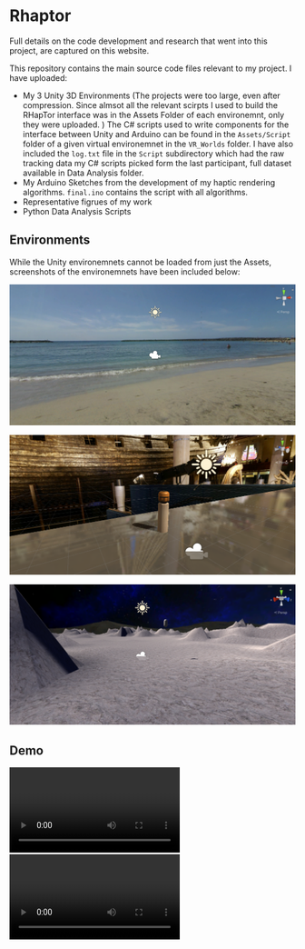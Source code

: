 # Rhaptor

Full details on the code development and research that went into this project, are captured on this website.

This repository contains the main source code files relevant to my project. I have uploaded:

* My 3 Unity 3D Environments (The projects were too large, even after compression. Since almsot all the relevant scirpts I used to build the RHapTor interface was in the Assets Folder of each environemnt, only they were uploaded. ) The C# scripts used to write components for the interface between Unity and Arduino can be found in the `Assets/Script` folder of a given virtual environemnet in the `VR_Worlds` folder. I have also included the `log.txt` file in the `Script` subdirectory which had the raw tracking data my C# scripts picked form the last participant, full dataset available in Data Analysis folder.
* My Arduino Sketches from the development of my haptic rendering algorithms. `final.ino` contains the script with all algorithms.
* Representative figrues of my work
* Python Data Analysis Scripts

## Environments
While the Unity environemnets cannot be loaded from just the Assets, screenshots of the environemnets have been included below:

![Beach](Figures/worlds_screenshots/beach_wide.PNG)

![Museum](Figures/worlds_screenshots/museum_wide.PNG)

![Beach](Figures/worlds_screenshots/rocky_planet_wide.PNG)

## Demo
![Demo Video 1](DemoVideo/RHAPTOR_videoCorrected.mp4)
![Demo Video 2](DemoVideo/Demo.mp4)